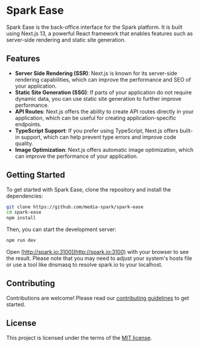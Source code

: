 # Spark Ease

Spark Ease is the back-office interface for the Spark platform. It is built using Next.js 13, a powerful React framework that enables features such as server-side rendering and static site generation.

## Features

- **Server Side Rendering (SSR)**: Next.js is known for its server-side rendering capabilities, which can improve the performance and SEO of your application.
- **Static Site Generation (SSG)**: If parts of your application do not require dynamic data, you can use static site generation to further improve performance.
- **API Routes**: Next.js offers the ability to create API routes directly in your application, which can be useful for creating application-specific endpoints.
- **TypeScript Support**: If you prefer using TypeScript, Next.js offers built-in support, which can help prevent type errors and improve code quality.
- **Image Optimization**: Next.js offers automatic image optimization, which can improve the performance of your application.

## Getting Started

To get started with Spark Ease, clone the repository and install the dependencies:

```bash
git clone https://github.com/media-spark/spark-ease
cd spark-ease
npm install
```

Then, you can start the development server:

```bash
npm run dev
```

Open [http://spark.io:3100](http://spark.io:3100) with your browser to see the result.
Please note that you may need to adjust your system's hosts file or use a tool like dnsmasq to resolve spark.io to your localhost.

## Contributing

Contributions are welcome! Please read our [contributing guidelines](CONTRIBUTING.md) to get started.

## License

This project is licensed under the terms of the [MIT license](LICENSE).
